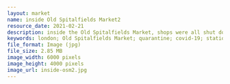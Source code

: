 ```yaml
---
layout: market
name: inside Old Spitalfields Market2
resource_date: 2021-02-21
description: inside the Old Spitalfields Market, shops were all shut down in the market
keywords: london; Old Spitalfields Market; quarantine; covid-19; station; shops
file_format: Image (jpg)
file_size: 2.85 MB
image_width: 6000 pixels
image_height: 4000 pixels
image_url: inside-osm2.jpg
---
```

